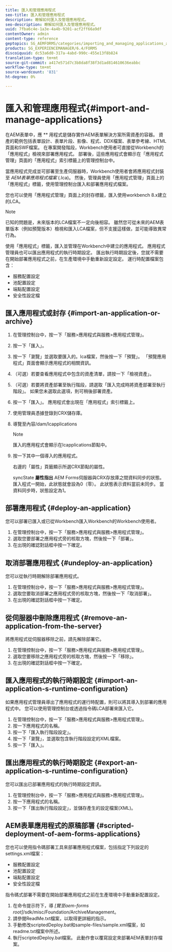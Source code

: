 ```yaml
---
title: 匯入和管理應用程式
seo-title: 匯入和管理應用程式
description: 瞭解如何匯入及管理應用程式。
seo-description: 瞭解如何匯入及管理應用程式。
uuid: 7fba6c4e-1a3e-4a4b-9201-acf2ff66a9df
contentOwner: admin
content-type: reference
geptopics: SG_AEMFORMS/categories/importing_and_managing_applications_and_archives
products: SG_EXPERIENCEMANAGER/6.4/FORMS
discoiquuid: dc53a6d0-317a-4abd-990c-455e13f8b824
translation-type: tm+mt
source-git-commit: a417e571d7c3b8da8f38f3d1ad814610636eabbc
workflow-type: tm+mt
source-wordcount: '831'
ht-degree: 0%

---
```



# 匯入和管理應用程式{#import-and-manage-applications}

在AEM表單中，應 ** 用程式是儲存實作AEM表單解決方案所需資產的容器。 資產的範例包括表單設計、表單片段、影像、程式、DDX檔案、表單參考線、HTML頁面和SWF檔案。 在專案開發階段，Workbench使用者可直接從Workbench的「應用程式」檢視來部署應用程式。 部署後，這些應用程式會顯示在「應用程式管理」頁面的「應用程式」索引標籤上的管理控制台中。

當應用程式完成並可部署至生產伺服器時，Workbench使用者會將應用程式封裝至 *AEM表單應用程式檔案* (.lca)。 然後，管理員使用「應用程式管理」頁面上的「應用程式」標籤，使用管理控制台匯入和部署應用程式檔案。

您也可以使用「應用程式管理」頁面上的封存標籤，匯入使用workbench 8.x建立的LCA。

>[!NOTE]
>
>已知的問題是，未來版本的LCA檔案不一定向後相容。 雖然您可從未來的AEM表單版本（例如預覽版本）檢視和匯入LCA檔案，但不支援這樣做，並可能導致異常行為。

使用「應用程式」標籤，匯入並管理在Workbench中建立的應用程式。 應用程式管理員也可以匯出應用程式的執行時期設定。 匯出執行時期設定後，您就不需要在開始部署應用程式之前，在生產環境中手動重新設定設定。 運行時配置檔案包含：

* 服務配置設定
* 池配置設定
* 端點配置設定
* 安全性設定檔

## 匯入應用程式或封存 {#import-an-application-or-archive}

1. 在管理控制台中，按一下「服務>應用程式與服務>應用程式管理」。
1. 按一下「匯入」。
1. 按一下「瀏覽」並選取要匯入的。lca檔案，然後按一下「預覽」。 「預覽應用程式」頁面會顯示應用程式的相關資訊。
1. （可選）若要查看應用程式中包含的資產清單，請按一下「檢視資產」。
1. （可選）若要將資產部署至執行階段，請選取「匯入完成時將資產部署至執行階段」。 如果您未選取此選項，則可稍後部署資產。
1. 按一下「匯入」。 應用程式會出現在「應用程式」索引標籤上。
1. 使用管理員憑據登錄到CRX儲存庫。
1. 導覽至內容/dam/lcapplications

   >[!NOTE]
   >
   >匯入的應用程式會顯示在lcapplications節點中。

1. 按一下其中一個導入的應用程式。

   右邊的「屬性」頁籤顯示所選CRX節點的屬性。

   syncState **屬性指出** AEM Forms伺服器與CRX存放庫之間資料同步的狀態。 匯入程式一開始，此狀態就會設為0（零）。 此狀態表示資料當前未同步。 當資料同步時，狀態設定為1。

## 部署應用程式 {#deploy-an-application}

您可以部署已匯入或已從Workbench匯入Workbench的Workbench使用者。

1. 在管理控制台中，按一下「服務>應用程式與服務>應用程式管理」。
1. 選取您要部署之應用程式旁的核取方塊，然後按一下「部署」。
1. 在出現的確認對話框中按一下確定。

## 取消部署應用程式 {#undeploy-an-application}

您可以從執行時期解除部署應用程式。

1. 在管理控制台中，按一下「服務>應用程式與服務>應用程式管理」。
1. 選取您要取消部署之應用程式旁的核取方塊，然後按一下「取消部署」。
1. 在出現的確認對話框中按一下確定。

## 從伺服器中刪除應用程式 {#remove-an-application-from-the-server}

將應用程式從伺服器移除之前，請先解除部署它。

1. 在管理控制台中，按一下「服務>應用程式與服務>應用程式管理」。
1. 選取您要移除之應用程式旁的核取方塊，然後按一下「移除」。
1. 在出現的確認對話框中按一下確定。

## 匯入應用程式的執行時期設定 {#import-an-application-s-runtime-configuration}

如果應用程式管理員導出了應用程式的運行時配置，則可以將其導入到部署的應用程式中。 您可以使用管理控制台或透過指令碼LCA部署來匯入它。

1. 在管理控制台中，按一下「服務>應用程式與服務>應用程式管理」。
1. 按一下應用程式的名稱。
1. 按一下「匯入執行階段設定」。
1. 按一下「瀏覽」，並選取包含執行階段設定的XML檔案。
1. 按一下「匯入」。

## 匯出應用程式的執行時期設定 {#export-an-application-s-runtime-configuration}

您可以匯出已部署應用程式的執行時期設定資訊。

1. 在管理控制台中，按一下「服務>應用程式與服務>應用程式管理」。
1. 按一下應用程式的名稱。
1. 按一下「匯出執行階段設定」，並儲存產生的設定檔案(XML)。

## AEM表單應用程式的原稿部署 {#scripted-deployment-of-aem-forms-applications}

您也可以使用指令碼部署工具來部署應用程式檔案，包括指定下列設定的settings.xml檔案：

* 服務配置設定
* 池配置設定
* 端點配置設定
* 安全性設定檔

指令碼式部署不需要在開始部署應用程式之前在生產環境中手動重新配置設定。

1. 在命令提示符下，導 *[覽至aem-forms root]*/sdk/misc/Foundation/ArchiveManagement。
1. 請參閱ReadMe.txt檔案，以取得更詳細的指示。
1. 手動修改scriptedDeploy.bat和sample-files/sample.xml檔案，如readme.txt檔案中所述。
1. 執行scriptedDeploy.bat檔案。 此動作會以覆寫設定來部署AEM表單封存檔案。

